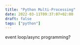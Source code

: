 ```yaml
---
title: "Python Multi-Processing"
date: 2022-03-11T09:37:07+02:00
draft: false
tags: ["python"]
---
```


event loop/async programming?
